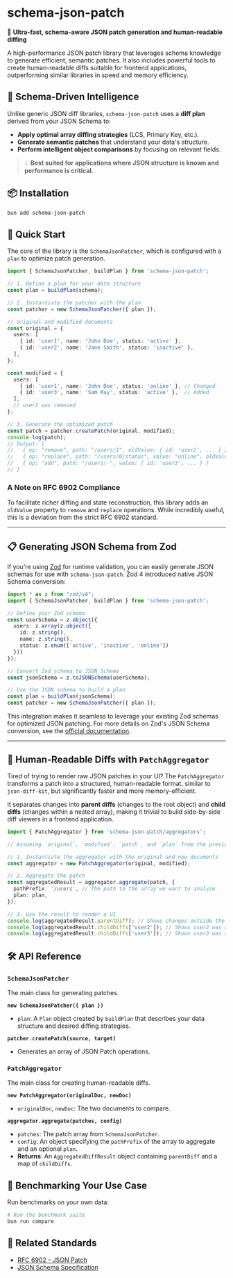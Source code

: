 # schema-json-patch

🚀 **Ultra-fast, schema-aware JSON patch generation and human-readable diffing**

A high-performance JSON patch library that leverages schema knowledge to generate efficient, semantic patches. It also includes powerful tools to create human-readable diffs suitable for frontend applications, outperforming similar libraries in speed and memory efficiency.

## 🧠 Schema-Driven Intelligence

Unlike generic JSON diff libraries, `schema-json-patch` uses a **diff plan** derived from your JSON Schema to:

- **Apply optimal array diffing strategies** (LCS, Primary Key, etc.).
- **Generate semantic patches** that understand your data's structure.
- **Perform intelligent object comparisons** by focusing on relevant fields.

> 💡 **Best suited for applications where JSON structure is known and performance is critical.**

## 📦 Installation

```bash
bun add schema-json-patch
```

## 🚀 Quick Start

The core of the library is the `SchemaJsonPatcher`, which is configured with a `plan` to optimize patch generation.

```typescript
import { SchemaJsonPatcher, buildPlan } from 'schema-json-patch';

// 1. Define a plan for your data structure
const plan = buildPlan(schema);

// 2. Instantiate the patcher with the plan
const patcher = new SchemaJsonPatcher({ plan });

// Original and modified documents
const original = {
  users: [
    { id: 'user1', name: 'John Doe', status: 'active' },
    { id: 'user2', name: 'Jane Smith', status: 'inactive' },
  ],
};

const modified = {
  users: [
    { id: 'user1', name: 'John Doe', status: 'online' }, // Changed
    { id: 'user3', name: 'Sam Ray', status: 'active' },  // Added
  ],
  // user2 was removed
};

// 3. Generate the optimized patch
const patch = patcher.createPatch(original, modified);
console.log(patch);
// Output: [
//   { op: "remove", path: "/users/1", oldValue: { id: 'user2', ... } },
//   { op: "replace", path: "/users/0/status", value: "online", oldValue: "active" },
//   { op: "add", path: "/users/-", value: { id: 'user3', ... } }
// ]
```

### A Note on RFC 6902 Compliance

To facilitate richer diffing and state reconstruction, this library adds an `oldValue` property to `remove` and `replace` operations. While incredibly useful, this is a deviation from the strict RFC 6902 standard.

---

## 📋 Generating JSON Schema from Zod

If you're using [Zod](https://zod.dev/) for runtime validation, you can easily generate JSON schemas for use with `schema-json-patch`. Zod 4 introduced native JSON Schema conversion:

```typescript
import * as z from "zod/v4";
import { SchemaJsonPatcher, buildPlan } from 'schema-json-patch';

// Define your Zod schema
const userSchema = z.object({
  users: z.array(z.object({
    id: z.string(),
    name: z.string(),
    status: z.enum(['active', 'inactive', 'online'])
  }))
});

// Convert Zod schema to JSON Schema
const jsonSchema = z.toJSONSchema(userSchema);

// Use the JSON schema to build a plan
const plan = buildPlan(jsonSchema);
const patcher = new SchemaJsonPatcher({ plan });
```

This integration makes it seamless to leverage your existing Zod schemas for optimized JSON patching. For more details on Zod's JSON Schema conversion, see the [official documentation](https://zod.dev/json-schema).

---

## 🎨 Human-Readable Diffs with `PatchAggregator`

Tired of trying to render raw JSON patches in your UI? The `PatchAggregator` transforms a patch into a structured, human-readable format, similar to `json-diff-kit`, but significantly faster and more memory-efficient.

It separates changes into **parent diffs** (changes to the root object) and **child diffs** (changes within a nested array), making it trivial to build side-by-side diff viewers in a frontend application.

```typescript
import { PatchAggregator } from 'schema-json-patch/aggregators';

// Assuming `original`, `modified`, `patch`, and `plan` from the previous example

// 1. Instantiate the aggregator with the original and new documents
const aggregator = new PatchAggregator(original, modified);

// 2. Aggregate the patch
const aggregatedResult = aggregator.aggregate(patch, {
  pathPrefix: '/users', // The path to the array we want to analyze
  plan: plan,
});

// 3. Use the result to render a UI
console.log(aggregatedResult.parentDiff); // Shows changes outside the /users array
console.log(aggregatedResult.childDiffs['user2']); // Shows user2 was removed
console.log(aggregatedResult.childDiffs['user3']); // Shows user3 was added
```

## 🛠️ API Reference

### `SchemaJsonPatcher`
The main class for generating patches.

**`new SchemaJsonPatcher({ plan })`**
- `plan`: A `Plan` object created by `buildPlan` that describes your data structure and desired diffing strategies.

**`patcher.createPatch(source, target)`**
- Generates an array of JSON Patch operations.

### `PatchAggregator`
The main class for creating human-readable diffs.

**`new PatchAggregator(originalDoc, newDoc)`**
- `originalDoc`, `newDoc`: The two documents to compare.

**`aggregator.aggregate(patches, config)`**
- `patches`: The patch array from `SchemaJsonPatcher`.
- `config`: An object specifying the `pathPrefix` of the array to aggregate and an optional `plan`.
- **Returns**: An `AggregatedDiffResult` object containing `parentDiff` and a map of `childDiffs`.

## 🔬 Benchmarking Your Use Case

Run benchmarks on your own data:

```bash
# Run the benchmark suite
bun run compare
```

## 🔗 Related Standards

- [RFC 6902 - JSON Patch](https://tools.ietf.org/html/rfc6902)
- [JSON Schema Specification](https://json-schema.org/specification.html)


